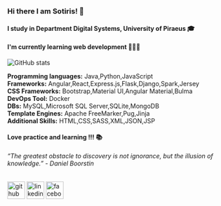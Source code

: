 ### Hi there I am Sotiris! 👋

#### I study in Department Digital Systems, University  of Piraeus 🎓

#### I'm currently learning web development 👨🏻‍💻

![GitHub stats](https://github-readme-stats.vercel.app/api?username=sotiriskarageorgopoulos&show_icons=true&theme=dark)

**Programming languages:** Java,Python,JavaScript <br/>
**Frameworks:** Angular,React,Express.js,Flask,Django,Spark,Jersey<br/>
**CSS Frameworks:** Bootstrap,Material UI,Angular Material,Bulma <br/>
**DevOps Tool:** Docker <br/>
**DBs:** MySQL,Microsoft SQL Server,SQLite,MongoDB <br/>
**Template Engines:** Apache FreeMarker,Pug,Jinja <br/>
**Additional Skills:** HTML,CSS,SASS,XML,JSON,JSP <br/>

#### Love practice and learning !!! 📚

###### “The greatest obstacle to discovery is not ignorance, but the illusion of knowledge.” - Daniel Boorstin

 [<img src='https://cdn.jsdelivr.net/npm/simple-icons@3.0.1/icons/github.svg' alt='github' height='40'>](https://github.com/sotiriskarageorgopoulos)  [<img src='https://cdn.jsdelivr.net/npm/simple-icons@3.0.1/icons/linkedin.svg' alt='linkedin' height='40'>](https://www.linkedin.com/in/sotiris-karageorgopoulos-537391175/)  [<img src='https://cdn.jsdelivr.net/npm/simple-icons@3.0.1/icons/facebook.svg' alt='facebook' height='40'>](https://www.facebook.com/sotiris.karageorgopoulos)
